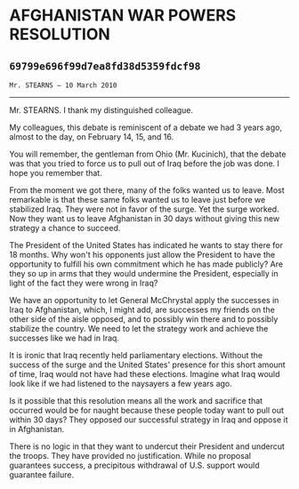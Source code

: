 # AFGHANISTAN WAR POWERS RESOLUTION
## `69799e696f99d7ea8fd38d5359fdcf98`
`Mr. STEARNS — 10 March 2010`

---


Mr. STEARNS. I thank my distinguished colleague.

My colleagues, this debate is reminiscent of a debate we had 3 years 
ago, almost to the day, on February 14, 15, and 16.

You will remember, the gentleman from Ohio (Mr. Kucinich), that the 
debate was that you tried to force us to pull out of Iraq before the 
job was done. I hope you remember that.

From the moment we got there, many of the folks wanted us to leave. 
Most remarkable is that these same folks wanted us to leave just before 
we stabilized Iraq. They were not in favor of the surge. Yet the surge 
worked. Now they want us to leave Afghanistan in 30 days without giving 
this new strategy a chance to succeed.

The President of the United States has indicated he wants to stay 
there for 18 months. Why won't his opponents just allow the President 
to have the opportunity to fulfill his own commitment which he has made 
publicly? Are they so up in arms that they would undermine the 
President, especially in light of the fact they were wrong in Iraq?

We have an opportunity to let General McChrystal apply the successes 
in Iraq to Afghanistan, which, I might add, are successes my friends on 
the other side of the aisle opposed, and to possibly win there and to 
possibly stabilize the country. We need to let the strategy work and 
achieve the successes like we had in Iraq.

It is ironic that Iraq recently held parliamentary elections. Without 
the success of the surge and the United States' presence for this short 
amount of time, Iraq would not have had these elections. Imagine what 
Iraq would look like if we had listened to the naysayers a few years 
ago.

Is it possible that this resolution means all the work and sacrifice 
that occurred would be for naught because these people today want to 
pull out within 30 days? They opposed our successful strategy in Iraq 
and oppose it in Afghanistan.

There is no logic in that they want to undercut their President and 
undercut the troops. They have provided no justification. While no 
proposal guarantees success, a precipitous withdrawal of U.S. support 
would guarantee failure.